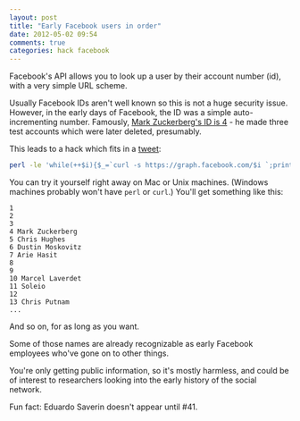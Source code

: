 ```yaml
---
layout: post
title: "Early Facebook users in order"
date: 2012-05-02 09:54
comments: true
categories: hack facebook
---
```

Facebook's API allows you to look up a user by their account number (id), with a very simple URL scheme. 

Usually Facebook IDs aren't well known so this is not a huge security issue. However, in the early days of Facebook, 
the ID was a simple auto-incrementing number. Famously, [Mark Zuckerberg's ID is 4](http://graph.facebook.com/4) - 
he made three test accounts which were later deleted, presumably.

This leads to a hack which fits in a [tweet](https://twitter.com/flipzagging/status/197730897494163456):

``` sh
perl -le 'while(++$i){$_=`curl -s https://graph.facebook.com/$i `;print "$i ", $_=~/name":"([^""]+)/}'
```

<!-- more -->
You can try it yourself right away on Mac or Unix machines. (Windows machines probably won't have `perl` or `curl`.) 
You'll get something like this:

``` 
1 
2 
3 
4 Mark Zuckerberg
5 Chris Hughes
6 Dustin Moskovitz
7 Arie Hasit
8 
9 
10 Marcel Laverdet
11 Soleio
12 
13 Chris Putnam
...
```

And so on, for as long as you want. 

Some of those names are already recognizable as early Facebook employees who've gone on to other things.

You're only getting public information, so it's mostly harmless, and could be of interest
to researchers looking into the early history of the social network. 

Fun fact: Eduardo Saverin doesn't appear until #41.
